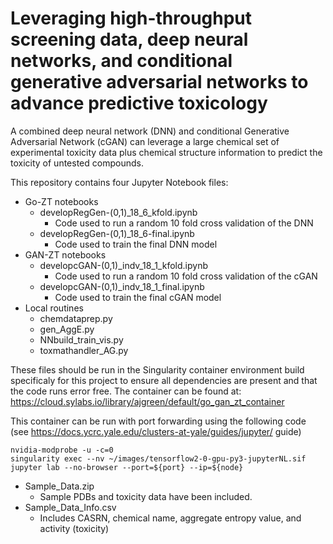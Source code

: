 # Leveraging high-throughput screening data, deep neural networks, and conditional generative adversarial networks to advance predictive toxicology

A combined deep neural network (DNN) and conditional Generative Adversarial Network (cGAN) can leverage a large chemical set of experimental toxicity data plus chemical structure information to predict the toxicity of untested compounds.

This repository contains four Jupyter Notebook files:
 - Go-ZT notebooks
 	- developRegGen-(0,1)_18_6_kfold.ipynb
 		- Code used to run a random 10 fold cross validation of the DNN
 	- developRegGen-(0,1)_18_6-final.ipynb
 		- Code used to train the final DNN model
 - GAN-ZT notebooks
 	- developcGAN-(0,1)_indv_18_1_kfold.ipynb
 		- Code used to run a random 10 fold cross validation of the cGAN
 	- developcGAN-(0,1)_indv_18_1_final.ipynb
 		- Code used to train the final cGAN model
 - Local routines
 	- chemdataprep.py
 	- gen_AggE.py
 	- NNbuild_train_vis.py
 	- toxmathandler_AG.py

 These files should be run in the Singularity container environment build specificaly for this project to ensure all dependencies are present and that the code runs error free. The container can be found at: https://cloud.sylabs.io/library/ajgreen/default/go_gan_zt_container

This container can be run with port forwarding using the following code (see https://docs.ycrc.yale.edu/clusters-at-yale/guides/jupyter/ guide)

```basg
nvidia-modprobe -u -c=0
singularity exec --nv ~/images/tensorflow2-0-gpu-py3-jupyterNL.sif jupyter lab --no-browser --port=${port} --ip=${node}
```

- Sample_Data.zip
	- Sample PDBs and toxicity data have been included.
- Sample_Data_Info.csv
	- Includes CASRN, chemical name, aggregate entropy value,  and activity (toxicity)

